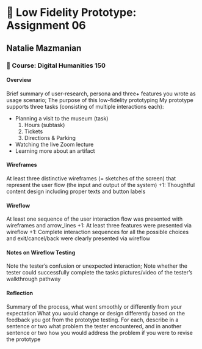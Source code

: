 # :link: Low Fidelity Prototype: Assignment 06
## Natalie Mazmanian 
### :book: Course: Digital Humanities 150 

#### Overview
Brief summary of user-research, persona and three+ features you wrote as usage scenario; The purpose of this low-fidelity prototyping
My prototype supports three tasks (consisting of multiple interactions each): 
* Planning a visit to the museum (task)
  1. Hours (subtask)
  2. Tickets
  3. Directions & Parking
* Watching the live Zoom lecture
* Learning more about an artifact

#### Wireframes
At least three distinctive wireframes (= sketches of the screen) that represent the user flow (the input and output of the system) 
+1: Thoughtful content design including proper texts and button labels

#### Wireflow
At least one sequence of the user interaction flow was presented with wireframes and arrow_lines 
+1: At least three features were presented via wireflow
+1: Complete interaction sequences for all the possible choices and exit/cancel/back were clearly presented via wireflow

#### Notes on Wireflow Testing
Note the tester’s confusion or unexpected interaction; Note whether the tester could successfully complete the tasks 
pictures/video of the tester’s walkthrough pathway


#### Reflection
Summary of the process, what went smoothly or differently from your expectation
What you would change or design differently based on the feedback you got from the prototype testing. 
For each, describe in a sentence or two what problem the tester encountered, and in another sentence or two how you would address the problem if you were to revise the prototype
